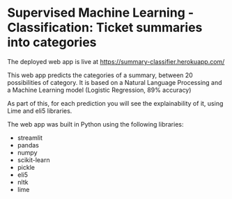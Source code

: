 # Supervised Machine Learning - Classification: Ticket summaries into categories


The deployed web app is live at https://summary-classifier.herokuapp.com/

This web app predicts the categories of a summary, between 20 possibilities of category. It is based on a Natural Language Processing and a Machine Learning model
(Logistic Regression, 89% accuracy)

As part of this, for each prediction you will see the explainability of it, using Lime and eli5 libraries.

The web app was built in Python using the following libraries:
* streamlit
* pandas
* numpy
* scikit-learn
* pickle
* eli5
* nltk
* lime
